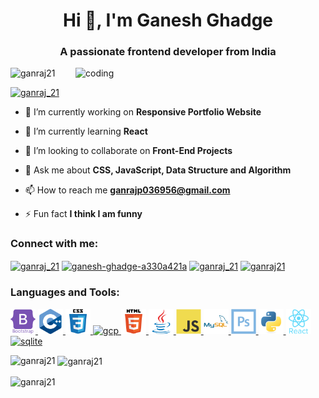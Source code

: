 <h1 align="center">Hi 👋, I'm Ganesh Ghadge</h1>
<h3 align="center">A passionate frontend developer from India</h3>
<img align="right" alt="coding" width="400" src="https://hybridtechsol.com/wp-content/uploads/2021/04/39998-web-development.gif">

<p align="left"> <img src="https://komarev.com/ghpvc/?username=ganraj21&label=Profile%20views&color=0e75b6&style=flat" alt="ganraj21" /> </p>

<p align="left"> <a href="https://twitter.com/ganraj_21" target="blank"><img src="https://img.shields.io/twitter/follow/ganraj_21?logo=twitter&style=for-the-badge" alt="ganraj_21" /></a> </p>

- 🔭 I’m currently working on **Responsive Portfolio Website**

- 🌱 I’m currently learning **React**

- 👯 I’m looking to collaborate on **Front-End Projects**

- 💬 Ask me about **CSS, JavaScript, Data Structure and Algorithm**

- 📫 How to reach me **ganrajp036956@gmail.com**

- ⚡ Fun fact **I think I am funny**

<h3 align="left">Connect with me:</h3>
<p align="left">
<a href="https://twitter.com/ganraj_21" target="blank"><img align="center" src="https://raw.githubusercontent.com/rahuldkjain/github-profile-readme-generator/master/src/images/icons/Social/twitter.svg" alt="ganraj_21" height="30" width="40" /></a>
<a href="https://linkedin.com/in/ganesh-ghadge-a330a421a" target="blank"><img align="center" src="https://raw.githubusercontent.com/rahuldkjain/github-profile-readme-generator/master/src/images/icons/Social/linked-in-alt.svg" alt="ganesh-ghadge-a330a421a" height="30" width="40" /></a>
<a href="https://instagram.com/ganraj_21" target="blank"><img align="center" src="https://raw.githubusercontent.com/rahuldkjain/github-profile-readme-generator/master/src/images/icons/Social/instagram.svg" alt="ganraj_21" height="30" width="40" /></a>
<a href="https://www.codechef.com/users/ganraj21" target="blank"><img align="center" src="https://cdn.jsdelivr.net/npm/simple-icons@3.1.0/icons/codechef.svg" alt="ganraj21" height="30" width="40" /></a>
</p>

<h3 align="left">Languages and Tools:</h3>
<p align="left"> <a href="https://getbootstrap.com" target="_blank" rel="noreferrer"> <img src="https://raw.githubusercontent.com/devicons/devicon/master/icons/bootstrap/bootstrap-plain-wordmark.svg" alt="bootstrap" width="40" height="40"/> </a> <a href="https://www.w3schools.com/cpp/" target="_blank" rel="noreferrer"> <img src="https://raw.githubusercontent.com/devicons/devicon/master/icons/cplusplus/cplusplus-original.svg" alt="cplusplus" width="40" height="40"/> </a> <a href="https://www.w3schools.com/css/" target="_blank" rel="noreferrer"> <img src="https://raw.githubusercontent.com/devicons/devicon/master/icons/css3/css3-original-wordmark.svg" alt="css3" width="40" height="40"/> </a> <a href="https://cloud.google.com" target="_blank" rel="noreferrer"> <img src="https://www.vectorlogo.zone/logos/google_cloud/google_cloud-icon.svg" alt="gcp" width="40" height="40"/> </a> <a href="https://www.w3.org/html/" target="_blank" rel="noreferrer"> <img src="https://raw.githubusercontent.com/devicons/devicon/master/icons/html5/html5-original-wordmark.svg" alt="html5" width="40" height="40"/> </a> <a href="https://www.java.com" target="_blank" rel="noreferrer"> <img src="https://raw.githubusercontent.com/devicons/devicon/master/icons/java/java-original.svg" alt="java" width="40" height="40"/> </a> <a href="https://developer.mozilla.org/en-US/docs/Web/JavaScript" target="_blank" rel="noreferrer"> <img src="https://raw.githubusercontent.com/devicons/devicon/master/icons/javascript/javascript-original.svg" alt="javascript" width="40" height="40"/> </a> <a href="https://www.mysql.com/" target="_blank" rel="noreferrer"> <img src="https://raw.githubusercontent.com/devicons/devicon/master/icons/mysql/mysql-original-wordmark.svg" alt="mysql" width="40" height="40"/> </a> <a href="https://www.photoshop.com/en" target="_blank" rel="noreferrer"> <img src="https://raw.githubusercontent.com/devicons/devicon/master/icons/photoshop/photoshop-line.svg" alt="photoshop" width="40" height="40"/> </a> <a href="https://www.python.org" target="_blank" rel="noreferrer"> <img src="https://raw.githubusercontent.com/devicons/devicon/master/icons/python/python-original.svg" alt="python" width="40" height="40"/> </a> <a href="https://reactjs.org/" target="_blank" rel="noreferrer"> <img src="https://raw.githubusercontent.com/devicons/devicon/master/icons/react/react-original-wordmark.svg" alt="react" width="40" height="40"/> </a> <a href="https://www.sqlite.org/" target="_blank" rel="noreferrer"> <img src="https://www.vectorlogo.zone/logos/sqlite/sqlite-icon.svg" alt="sqlite" width="40" height="40"/> </a> </p>

<p><img align="left" src="https://github-readme-stats.vercel.app/api/top-langs?username=ganraj21&show_icons=true&locale=en&layout=compact" alt="ganraj21" /></p>

<p>&nbsp;<img align="center" src="https://github-readme-stats.vercel.app/api?username=ganraj21&show_icons=true&locale=en" alt="ganraj21" /></p>

<p><img align="center" src="https://github-readme-streak-stats.herokuapp.com/?user=ganraj21&" alt="ganraj21" /></p>
